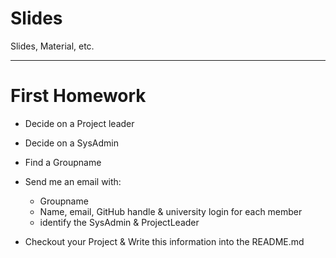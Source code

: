 # Slides
Slides, Material, etc.

---
# First Homework

 - Decide on a Project leader
 - Decide on a SysAdmin
 - Find a Groupname

 - Send me an email with:
     - Groupname
     - Name, email, GitHub handle & university login for each member
     - identify the SysAdmin & ProjectLeader

 - Checkout your Project & Write this information into the README.md
